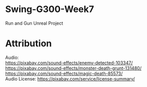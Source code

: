 # Swing-G300-Week7
Run and Gun Unreal Project <br/>

# Attribution

Audio:  <br/>
  https://pixabay.com/sound-effects/enemy-detected-103347/ <br/>
  https://pixabay.com/sound-effects/monster-death-grunt-131480/ <br/>
  https://pixabay.com/sound-effects/magic-death-85573/ <br/>
Audio License: https://pixabay.com/service/license-summary/
